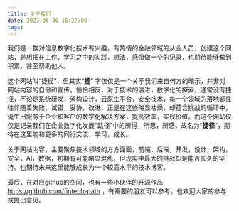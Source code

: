 ```yaml
---
title: 关于我们
date: 2023-06-30 15:27:00
tags:
---
```


我们是一群对信息数字化技术有兴趣，有热情的金融领域的从业人员，创建这个网站，是想把在工作，学习之中的实践，想法，感悟做一个的记录，也期待能够做到积累，甚至帮助他人。

这个网站叫“捷径”，但其实“**捷**” 字仅仅是一个关于我们来自何方的暗示，并非对网站内容的自傲和宣传。恰恰相反，对于技术的演进，数字化的探索，通常没有捷径，不论是系统研发，架构设计，云原生平台，安全技术，每一个领域的落地都往往伴随着失败，试错，妥协，改进，正是在这些略显枯燥，却蕴含挑战的循环中，诞生出服务于企业和客户的数字化解决方案，提高效率，实现价值。而这个网站仅仅是记录我们在企业数字化发展“路径”中的所得，所思，所感，故名为“**捷径**”，期待在这里能和更多的同行交流，学习，成长。

关于网站内容，主要聚焦技术领域的方方面面，前端，后端，开发，设计，架构，安全，AI，数据，初期有可能略显混乱，但现实中最大的挑战却是能否长久的坚持。也期待未来这里能够成长为一个较高水平的技术博客。

最后，在对应github的空间，也有一些小伙伴的开源作品 https://github.com/fintech-path ，有需要的朋友可以参考，也欢迎大家的参与或提出意见。


